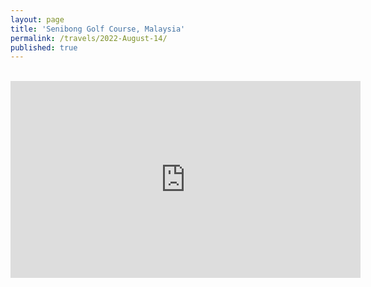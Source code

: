 ```yaml
---
layout: page
title: 'Senibong Golf Course, Malaysia'
permalink: /travels/2022-August-14/
published: true
---
```

<br>
<iframe width="560" height="315"
src="https://www.youtube.com/embed/cm97XAH1geY" 
frameborder="0" 
allow="accelerometer; autoplay; encrypted-media; gyroscope; picture-in-picture" 
allowfullscreen></iframe>
